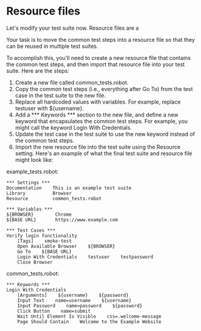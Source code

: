 # Resource files

Let's modify your test suite now. Resource files are a

Your task is to move the common test steps into a resource file so that they can be reused in multiple test suites.

To accomplish this, you'll need to create a new resource file that contains the common test steps, and then import that resource file into your test suite. Here are the steps:

1. Create a new file called common_tests.robot.
2. Copy the common test steps (i.e., everything after Go To) from the test case in the test suite to the new file.
3. Replace all hardcoded values with variables. For example, replace testuser with ${username}.
4. Add a *** Keywords *** section to the new file, and define a new keyword that encapsulates the common test steps. For example, you might call the keyword Login With Credentials.
5. Update the test case in the test suite to use the new keyword instead of the common test steps.
6. Import the new resource file into the test suite using the Resource setting.
Here's an example of what the final test suite and resource file might look like:

example_tests.robot:

```
*** Settings ***
Documentation    This is an example test suite
Library          Browser
Resource         common_tests.robot

*** Variables ***
${BROWSER}        Chrome
${BASE URL}       https://www.example.com

*** Test Cases ***
Verify login functionality
    [Tags]    smoke-test
    Open Available Browser    ${BROWSER}
    Go To    ${BASE URL}
    Login With Credentials    testuser    testpassword
    Close Browser

```

common_tests.robot:

```
*** Keywords ***
Login With Credentials
    [Arguments]    ${username}    ${password}
    Input Text    name=username    ${username}
    Input Password    name=password    ${password}
    Click Button    name=submit
    Wait Until Element Is Visible    css=.welcome-message
    Page Should Contain    Welcome to the Example Website
```